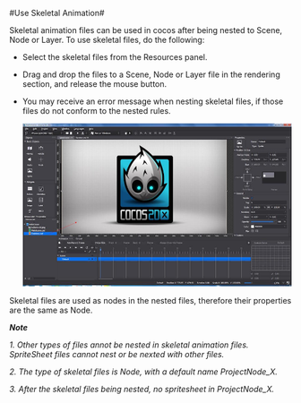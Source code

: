 #Use Skeletal Animation#

Skeletal animation files can be used in cocos after being nested to Scene, Node or Layer. To use skeletal files, do the following:

- Select the skeletal files from the Resources panel.

- Drag and drop the files to a Scene, Node or Layer file in the rendering section, and release the mouse button.

- You may receive an error message when nesting skeletal files, if those files do not conform to the nested rules.

   ![image](../../../studio-img/Animation/UseSkeletalAnimation/tuo.jpg)

Skeletal files are used as nodes in the nested files, therefore their properties are the same as Node.

***Note***

*1. Other types of files annot be nested in skeletal animation files. SpriteSheet  files cannot nest or be nexted with other files.*

*2. The  type of skeletal files is Node, with a default name ProjectNode_X.*

*3. After the skeletal files being nested, no spritesheet in ProjectNode_X.*
